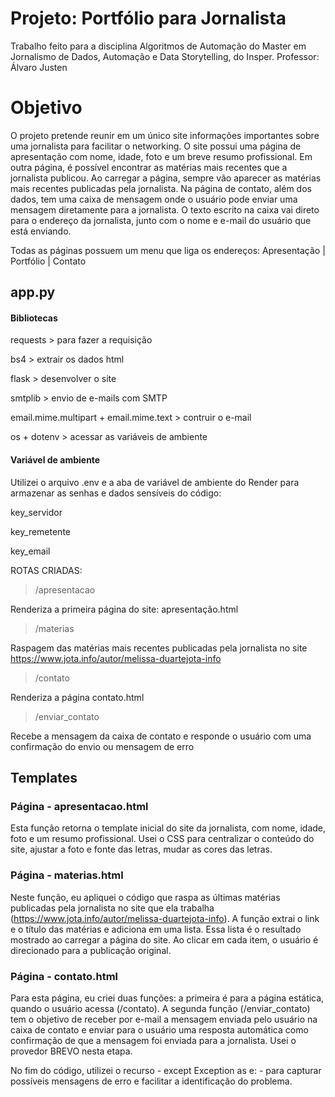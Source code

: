 # Projeto: Portfólio para Jornalista
Trabalho feito para a disciplina Algoritmos de Automação do Master em Jornalismo de Dados, Automação e Data Storytelling, do Insper. Professor: Álvaro Justen 

# Objetivo
O projeto pretende reunir em um único site informações importantes sobre uma jornalista para facilitar o networking. O site possui uma página de apresentação com nome, idade, foto e um breve resumo profissional. Em outra página, é possível encontrar as matérias mais recentes que a jornalista publicou. Ao carregar a página, sempre vão aparecer as matérias mais recentes publicadas pela jornalista. Na página de contato, além dos dados, tem uma caixa de mensagem onde o usuário pode enviar uma mensagem diretamente para a jornalista. O texto escrito na caixa vai direto para o endereço da jornalista, junto com o nome e e-mail do usuário que está enviando. 

Todas as páginas possuem um menu que liga os endereços: Apresentação | Portfólio | Contato


## app.py

#### Bibliotecas

requests > para fazer a requisição

bs4 > extrair os dados html

flask > desenvolver o site

smtplib > envio de e-mails com SMTP

email.mime.multipart + email.mime.text > contruir o e-mail

os + dotenv > acessar as variáveis de ambiente 


#### Variável de ambiente 
Utilizei o arquivo .env e a aba de variável de ambiente do Render para armazenar as senhas e dados sensíveis do código: 

key_servidor 

key_remetente

key_email


ROTAS CRIADAS: 

> /apresentacao

Renderiza a primeira página do site: apresentação.html 

> /materias

Raspagem das matérias mais recentes publicadas pela jornalista no site https://www.jota.info/autor/melissa-duartejota-info 

> /contato

Renderiza a página contato.html

> /enviar_contato

Recebe a mensagem da caixa de contato e responde o usuário com uma confirmação do envio ou mensagem de erro


## Templates

### Página - apresentacao.html
Esta função retorna o template inicial do site da jornalista, com nome, idade, foto e um resumo profissional. Usei o CSS para centralizar o conteúdo do site, ajustar a foto e fonte das letras, mudar as cores das letras. 

### Página - materias.html
Neste função, eu apliquei o código que raspa as últimas matérias publicadas pela jornalista no site que ela trabalha (https://www.jota.info/autor/melissa-duartejota-info). A função extrai o link e o título das matérias e adiciona em uma lista. Essa lista é o resultado mostrado ao carregar a página do site. Ao clicar em cada item, o usuário é direcionado para a publicação original. 

### Página - contato.html
Para esta página, eu criei duas funções: a primeira é para a página estática, quando o usuário acessa (/contato). 
A segunda função (/enviar_contato) tem o objetivo de receber por e-mail a mensagem enviada pelo usuário na caixa de contato e enviar para o usuário uma resposta automática como confirmação de que a mensagem foi enviada para a jornalista. 
Usei o provedor BREVO nesta etapa.

No fim do código, utilizei o recurso - except Exception as e: - para capturar possíveis mensagens de erro e facilitar a identificação do problema. 
